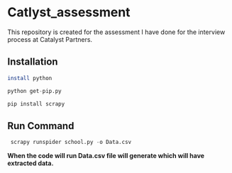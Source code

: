 # Catlyst_assessment
This repository is created for the assessment I have done for the interview process at Catalyst Partners.

## Installation


```bash
install python
```
```python
python get-pip.py
```
```python
pip install scrapy
```

## Run Command

```python
 scrapy runspider school.py -o Data.csv
 ```
 

**When the code will run Data.csv file will generate which will have extracted data.**





